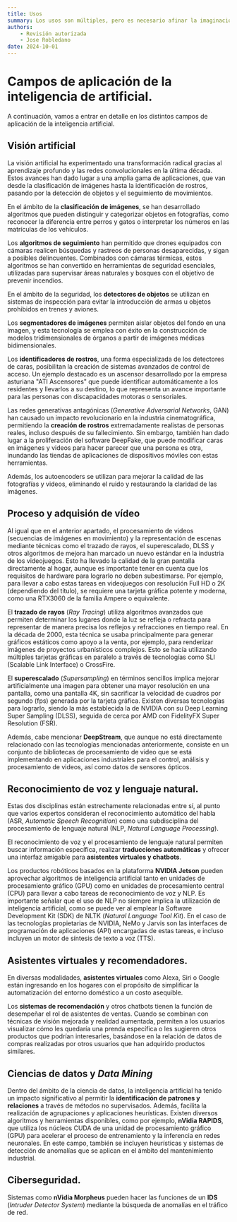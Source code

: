 ```yaml
--- 
title: Usos
summary: Los usos son múltiples, pero es necesario afinar la imaginación y la inventiva para ampliar sus posibilidades.
authors:
    - Revisión autorizada
    - Jose Robledano
date: 2024-10-01
---
```

# Campos de aplicación de la inteligencia de artificial.
A continuación, vamos a entrar en detalle en los distintos campos de aplicación de la inteligencia artificial.

## Visión artificial
La visión artificial ha experimentado una transformación radical gracias al aprendizaje profundo y las redes convolucionales en la última década. Estos avances han dado lugar a una amplia gama de aplicaciones, que van desde la clasificación de imágenes hasta la identificación de rostros, pasando por la detección de objetos y el seguimiento de movimientos.

En el ámbito de la **clasificación de imágenes**, se han desarrollado algoritmos que pueden distinguir y categorizar objetos en fotografías, como reconocer la diferencia entre perros y gatos o interpretar los números en las matrículas de los vehículos.

Los **algoritmos de seguimiento** han permitido que drones equipados con cámaras realicen búsquedas y rastreos de personas desaparecidas, y sigan a posibles delincuentes. Combinados con cámaras térmicas, estos algoritmos se han convertido en herramientas de seguridad esenciales, utilizadas para supervisar áreas naturales y bosques con el objetivo de prevenir incendios.

En el ámbito de la seguridad, los **detectores de objetos** se utilizan en sistemas de inspección para evitar la introducción de armas u objetos prohibidos en trenes y aviones.

Los **segmentadores de imágenes** permiten aislar objetos del fondo en una imagen, y esta tecnología se emplea con éxito en la construcción de modelos tridimensionales de órganos a partir de imágenes médicas bidimensionales.

Los **identificadores de rostros**, una forma especializada de los detectores de caras, posibilitan la creación de sistemas avanzados de control de acceso. Un ejemplo destacado es un ascensor desarrollado por la empresa asturiana "ATI Ascensores" que puede identificar automáticamente a los residentes y llevarlos a su destino, lo que representa un avance importante para las personas con discapacidades motoras o sensoriales.

Las redes generativas antagónicas (*Generative Adversarial Networks*, GAN) han causado un impacto revolucionario en la industria cinematográfica, permitiendo la **creación de rostros** extremadamente realistas de personas reales, incluso después de su fallecimiento. Sin embargo, también han dado lugar a la proliferación del software DeepFake, que puede modificar caras en imágenes y videos para hacer parecer que una persona es otra, inundando las tiendas de aplicaciones de dispositivos móviles con estas herramientas.

Además, los autoencoders se utilizan para mejorar la calidad de las fotografías y videos, eliminando el ruido y restaurando la claridad de las imágenes.

## Proceso y adquisión de vídeo

Al igual que en el anterior apartado, el procesamiento de videos (secuencias de imágenes en movimiento) y la representación de escenas mediante técnicas como el trazado de rayos, el superescalado, DLSS y otros algoritmos de mejora han marcado un nuevo estándar en la industria de los videojuegos. Esto ha llevado la calidad de la gran pantalla directamente al hogar, aunque es importante tener en cuenta que los requisitos de hardware para lograrlo no deben subestimarse. Por ejemplo, para llevar a cabo estas tareas en videojuegos con resolución Full HD o 2K (dependiendo del título), se requiere una tarjeta gráfica potente y moderna, como una RTX3060 de la familia Ampere o equivalente.

El **trazado de rayos** (*Ray Tracing*) utiliza algoritmos avanzados que permiten determinar los lugares donde la luz se refleja o refracta para representar de manera precisa los reflejos y refracciones en tiempo real. En la década de 2000, esta técnica se usaba principalmente para generar gráficos estáticos como apoyo a la venta, por ejemplo, para renderizar imágenes de proyectos urbanísticos complejos. Esto se hacía utilizando múltiples tarjetas gráficas en paralelo a través de tecnologías como SLI (Scalable Link Interface) o CrossFire.

El **superescalado** (*Supersampling*) en términos sencillos implica mejorar artificialmente una imagen para obtener una mayor resolución en una pantalla, como una pantalla 4K, sin sacrificar la velocidad de cuadros por segundo (fps) generada por la tarjeta gráfica. Existen diversas tecnologías para lograrlo, siendo la más establecida la de NVIDIA con su Deep Learning Super Sampling (DLSS), seguida de cerca por AMD con FidelityFX Super Resolution (FSR).

Además, cabe mencionar **DeepStream**, que aunque no está directamente relacionado con las tecnologías mencionadas anteriormente, consiste en un conjunto de bibliotecas de procesamiento de video que se está implementando en aplicaciones industriales para el control, análisis y procesamiento de videos, así como datos de sensores ópticos.

## Reconocimiento de voz y lenguaje natural.

Estas dos disciplinas están estrechamente relacionadas entre sí, al punto que varios expertos consideran el reconocimiento automático del habla (ASR, *Automatic Speech Recognition*) como una subdisciplina del procesamiento de lenguaje natural (NLP, *Natural Language Processing*).

El reconocimiento de voz y el procesamiento de lenguaje natural permiten buscar información específica, realizar **traducciones automáticas** y ofrecer una interfaz amigable para **asistentes virtuales y chatbots**.

Los productos robóticos basados en la plataforma **NVIDIA Jetson** pueden aprovechar algoritmos de inteligencia artificial tanto en unidades de procesamiento gráfico (GPU) como en unidades de procesamiento central (CPU) para llevar a cabo tareas de reconocimiento de voz y NLP. Es importante señalar que el uso de NLP no siempre implica la utilización de inteligencia artificial, como se puede ver al emplear la Software Development Kit (SDK) de NLTK (*Natural Language Tool Kit*). En el caso de las tecnologías propietarias de NVIDIA, NeMo y Jarvis son las interfaces de programación de aplicaciones (API) encargadas de estas tareas, e incluso incluyen un motor de síntesis de texto a voz (TTS).

## Asistentes virtuales y recomendadores.

En diversas modalidades, **asistentes virtuales** como Alexa, Siri o Google están ingresando en los hogares con el propósito de simplificar la automatización del entorno doméstico a un costo asequible.

Los **sistemas de recomendación** y otros chatbots tienen la función de desempeñar el rol de asistentes de ventas. Cuando se combinan con técnicas de visión mejorada y realidad aumentada, permiten a los usuarios visualizar cómo les quedaría una prenda específica o les sugieren otros productos que podrían interesarles, basándose en la relación de datos de compras realizadas por otros usuarios que han adquirido productos similares.

## Ciencias de datos y *Data Mining*
Dentro del ámbito de la ciencia de datos, la inteligencia artificial ha tenido un impacto significativo al permitir la **identificación de patrones y relaciones** a través de métodos no supervisados. Además, facilita la realización de agrupaciones y aplicaciones heurísticas. Existen diversos algoritmos y herramientas disponibles, como por ejemplo, **nVidia RAPIDS**, que utiliza los núcleos CUDA de una unidad de procesamiento gráfico (GPU) para acelerar el proceso de entrenamiento y la inferencia en redes neuronales. En este campo, también se incluyen heurísticas y sistemas de detección de anomalías que se aplican en el ámbito del mantenimiento industrial.

## Ciberseguridad.
Sistemas como **nVidia Morpheus** pueden hacer las funciones de un **IDS** (*Intruder Detector System*) mediante la búsqueda de anomalías en el tráfico de red.